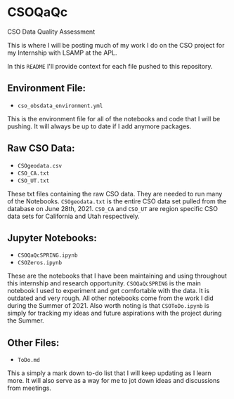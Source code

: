 # CSOQaQc
CSO Data Quality Assessment

This is where I will be posting much of my work I do on the CSO project for my Internship with LSAMP at the APL.

In this `README` I'll provide context for each file pushed to this repository.

## Environment File:
  * `cso_obsdata_environment.yml`

This is the environment file for all of the notebooks and code that I will be pushing. It will always be up to date if I add anymore packages.

## Raw CSO Data:
  * `CSOgeodata.csv`
  * `CSO_CA.txt`
  * `CSO_UT.txt`

These txt files containing the raw CSO data. They are needed to run many of the Notebooks. `CSOgeodata.txt` is the entire CSO data set pulled from the database on June 28th, 2021. `CSO_CA` and `CSO_UT` are region specific CSO data sets for California and Utah respectively.

## Jupyter Notebooks:
  * `CSOQaQcSPRING.ipynb`
  * `CSOZeros.ipynb`

These are the notebooks that I have been maintaining and using throughout this internship and research opportunity. `CSOQaQcSPRING` is the main notebook I used to experiment and get comfortable with the data. It is outdated and very rough. All other notebooks come from the work I did during the Summer of 2021. Also worth noting is that `CSOToDo.ipynb` is simply for tracking my ideas and future aspirations with the project during the Summer.

## Other Files:
 * `ToDo.md`

This a simply a mark down to-do list that I will keep updating as I learn more. It will also serve as a way for me to jot down ideas and discussions from meetings.
